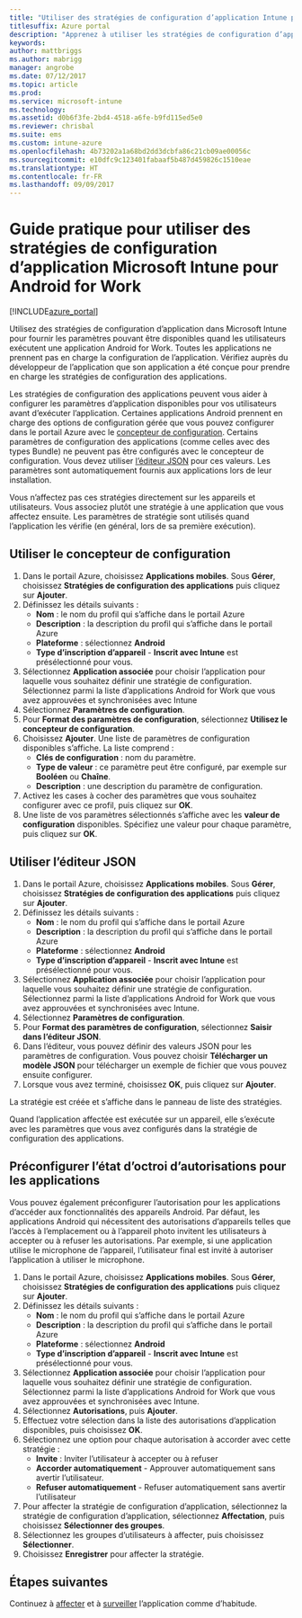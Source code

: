 ```yaml
---
title: "Utiliser des stratégies de configuration d’application Intune pour Android for Work"
titlesuffix: Azure portal
description: "Apprenez à utiliser les stratégies de configuration d’application pour fournir des données de configuration à une application Android for Work lorsqu’elle est exécutée."
keywords: 
author: mattbriggs
ms.author: mabrigg
manager: angrobe
ms.date: 07/12/2017
ms.topic: article
ms.prod: 
ms.service: microsoft-intune
ms.technology: 
ms.assetid: d0b6f3fe-2bd4-4518-a6fe-b9fd115ed5e0
ms.reviewer: chrisbal
ms.suite: ems
ms.custom: intune-azure
ms.openlocfilehash: 4b73202a1a68bd2dd3dcbfa86c21cb09ae00056c
ms.sourcegitcommit: e10dfc9c123401fabaaf5b487d459826c1510eae
ms.translationtype: HT
ms.contentlocale: fr-FR
ms.lasthandoff: 09/09/2017
---
```

# <a name="how-to-use-microsoft-intune-app-configuration-policies-for-android-for-work"></a>Guide pratique pour utiliser des stratégies de configuration d’application Microsoft Intune pour Android for Work

[!INCLUDE[azure_portal](./includes/azure_portal.md)]

Utilisez des stratégies de configuration d’application dans Microsoft Intune pour fournir les paramètres pouvant être disponibles quand les utilisateurs exécutent une application Android for Work. Toutes les applications ne prennent pas en charge la configuration de l’application. Vérifiez auprès du développeur de l’application que son application a été conçue pour prendre en charge les stratégies de configuration des applications.

Les stratégies de configuration des applications peuvent vous aider à configurer les paramètres d’application disponibles pour vos utilisateurs avant d’exécuter l’application. Certaines applications Android prennent en charge des options de configuration gérée que vous pouvez configurer dans le portail Azure avec le [concepteur de configuration](#use-configuration-designer). Certains paramètres de configuration des applications (comme celles avec des types Bundle) ne peuvent pas être configurés avec le concepteur de configuration.  Vous devez utiliser [l’éditeur JSON](#use-json-editor) pour ces valeurs.   Les paramètres sont automatiquement fournis aux applications lors de leur installation.

Vous n’affectez pas ces stratégies directement sur les appareils et utilisateurs. Vous associez plutôt une stratégie à une application que vous affectez ensuite. Les paramètres de stratégie sont utilisés quand l’application les vérifie (en général, lors de sa première exécution).

## <a name="use-configuration-designer"></a>Utiliser le concepteur de configuration

1. Dans le portail Azure, choisissez **Applications mobiles**. Sous **Gérer**, choisissez **Stratégies de configuration des applications** puis cliquez sur **Ajouter**.
2. Définissez les détails suivants :
    - **Nom** : le nom du profil qui s’affiche dans le portail Azure
    - **Description** : la description du profil qui s’affiche dans le portail Azure
    - **Plateforme** : sélectionnez **Android**
    - **Type d’inscription d’appareil** - **Inscrit avec Intune** est présélectionné pour vous.
3. Sélectionnez **Application associée** pour choisir l’application pour laquelle vous souhaitez définir une stratégie de configuration.  Sélectionnez parmi la liste d’applications Android for Work que vous avez approuvées et synchronisées avec Intune
4. Sélectionnez **Paramètres de configuration**.
5. Pour **Format des paramètres de configuration**, sélectionnez **Utilisez le concepteur de configuration**.
6. Choisissez **Ajouter**. Une liste de paramètres de configuration disponibles s’affiche. La liste comprend :
    - **Clés de configuration** : nom du paramètre.
    - **Type de valeur** : ce paramètre peut être configuré, par exemple sur **Booléen** ou **Chaîne**.
    - **Description** : une description du paramètre de configuration.
7. Activez les cases à cocher des paramètres que vous souhaitez configurer avec ce profil, puis cliquez sur **OK**.
8. Une liste de vos paramètres sélectionnés s’affiche avec les **valeur de configuration** disponibles. Spécifiez une valeur pour chaque paramètre, puis cliquez sur **OK**.

## <a name="use-json-editor"></a>Utiliser l’éditeur JSON

1. Dans le portail Azure, choisissez **Applications mobiles**. Sous **Gérer**, choisissez **Stratégies de configuration des applications** puis cliquez sur **Ajouter**.
2. Définissez les détails suivants :
    - **Nom** : le nom du profil qui s’affiche dans le portail Azure
    - **Description** : la description du profil qui s’affiche dans le portail Azure
    - **Plateforme** : sélectionnez **Android**
    - **Type d’inscription d’appareil** - **Inscrit avec Intune** est présélectionné pour vous.
3. Sélectionnez **Application associée** pour choisir l’application pour laquelle vous souhaitez définir une stratégie de configuration.  Sélectionnez parmi la liste d’applications Android for Work que vous avez approuvées et synchronisées avec Intune.
5. Sélectionnez **Paramètres de configuration**.
6. Pour **Format des paramètres de configuration**, sélectionnez **Saisir dans l’éditeur JSON**.
7. Dans l’éditeur, vous pouvez définir des valeurs JSON pour les paramètres de configuration. Vous pouvez choisir **Télécharger un modèle JSON** pour télécharger un exemple de fichier que vous pouvez ensuite configurer.
8. Lorsque vous avez terminé, choisissez **OK**, puis cliquez sur **Ajouter**.

La stratégie est créée et s’affiche dans le panneau de liste des stratégies.



Quand l’application affectée est exécutée sur un appareil, elle s’exécute avec les paramètres que vous avez configurés dans la stratégie de configuration des applications.

## <a name="preconfigure-permissions-grant-state-for-apps"></a>Préconfigurer l’état d’octroi d’autorisations pour les applications

Vous pouvez également préconfigurer l’autorisation pour les applications d’accéder aux fonctionnalités des appareils Android. Par défaut, les applications Android qui nécessitent des autorisations d’appareils telles que l’accès à l’emplacement ou à l’appareil photo invitent les utilisateurs à accepter ou à refuser les autorisations. Par exemple, si une application utilise le microphone de l’appareil, l’utilisateur final est invité à autoriser l’application à utiliser le microphone.

1. Dans le portail Azure, choisissez **Applications mobiles**. Sous **Gérer**, choisissez **Stratégies de configuration des applications** puis cliquez sur **Ajouter**.
2. Définissez les détails suivants :
    - **Nom** : le nom du profil qui s’affiche dans le portail Azure
    - **Description** : la description du profil qui s’affiche dans le portail Azure
    - **Plateforme** : sélectionnez **Android**
    - **Type d’inscription d’appareil** - **Inscrit avec Intune** est présélectionné pour vous.
3. Sélectionnez **Application associée** pour choisir l’application pour laquelle vous souhaitez définir une stratégie de configuration.  Sélectionnez parmi la liste d’applications Android for Work que vous avez approuvées et synchronisées avec Intune.
5. Sélectionnez **Autorisations**, puis **Ajouter**.
6. Effectuez votre sélection dans la liste des autorisations d’application disponibles, puis choisissez **OK**.
7. Sélectionnez une option pour chaque autorisation à accorder avec cette stratégie :
    - **Invite** : Inviter l’utilisateur à accepter ou à refuser
    - **Accorder automatiquement** - Approuver automatiquement sans avertir l’utilisateur.
    - **Refuser automatiquement** - Refuser automatiquement sans avertir l’utilisateur
8. Pour affecter la stratégie de configuration d’application, sélectionnez la stratégie de configuration d’application, sélectionnez **Affectation**, puis choisissez **Sélectionner des groupes**.
9. Sélectionnez les groupes d’utilisateurs à affecter, puis choisissez **Sélectionner**.
10. Choisissez **Enregistrer** pour affecter la stratégie.

## <a name="next-steps"></a>Étapes suivantes

Continuez à [affecter](apps-deploy.md) et à [surveiller](apps-monitor.md) l’application comme d’habitude.

